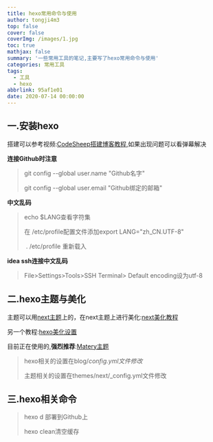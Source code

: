 ```yaml
---
title: hexo常用命令与使用
author: tongji4m3
top: false
cover: false
coverImg: /images/1.jpg
toc: true
mathjax: false
summary: '一些常用工具的笔记,主要写了hexo常用命令与使用'
categories: 常用工具
tags:
  - 工具
  - hexo
abbrlink: 95af1e01
date: 2020-07-14 00:00:00
---
```


## 一.安装hexo

搭建可以参考视频:[CodeSheep搭建博客教程](https://www.bilibili.com/video/BV1Yb411a7ty?from=search&seid=17889294783077443284),如果出现问题可以看弹幕解决

**连接Github时注意**

>git config --global user.name "Github名字"
>
>git config --global user.email "Github绑定的邮箱"

**中文乱码**

> echo $LANG查看字符集
>
> 在 /etc/profile配置文件添加export LANG="zh_CN.UTF-8"
>
>  . /etc/profile 重新载入

**idea ssh连接中文乱码**

> File>Settings>Tools>SSH Terminal> Default encoding设为utf-8

## 二.hexo主题与美化

主题可以用[next主题](https://github.com/iissnan/hexo-theme-next)上的，在next主题上进行美化:[next美化教程](https://blog.csdn.net/nightmare_dimple/article/details/86661502)

另一个教程:[hexo美化设置](https://blog.csdn.net/qincidong/article/details/82415256)

目前正在使用的,**强烈推荐**:[Matery主题](https://github.com/blinkfox/hexo-theme-matery)

> hexo相关的设置在blog/_config.yml文件修改_
>
> 主题相关的设置在themes/next/_config.yml文件修改

## 三.hexo相关命令

> hexo d 部署到Github上
>
> hexo clean清空缓存



